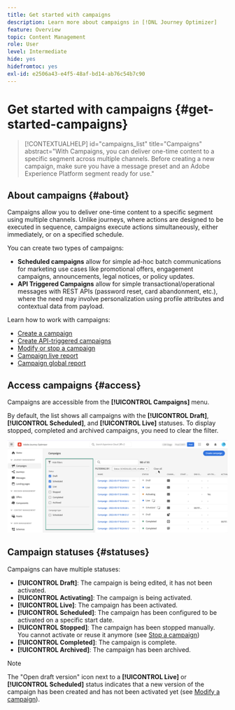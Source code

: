 ```yaml
---
title: Get started with campaigns
description: Learn more about campaigns in [!DNL Journey Optimizer]
feature: Overview
topic: Content Management
role: User
level: Intermediate
hide: yes
hidefromtoc: yes
exl-id: e2506a43-e4f5-48af-bd14-ab76c54b7c90
---
```

# Get started with campaigns {#get-started-campaigns}

>[!CONTEXTUALHELP]
>id="campaigns_list"
>title="Campaigns"
>abstract="With Campaigns, you can deliver one-time content to a specific segment across multiple channels. Before creating a new campaign, make sure you have a message preset and an Adobe Experience Platform segment ready for use."

## About campaigns {#about}

Campaigns allow you to deliver one-time content to a specific segment using multiple channels. Unlike journeys, where actions are designed to be executed in sequence, campaigns execute actions simultaneously, either immediately, or on a specified schedule. 

You can create two types of campaigns:

* **Scheduled campaigns** allow for simple ad-hoc batch communications for marketing use cases like promotional offers, engagement campaigns, announcements, legal notices, or policy updates.
* **API Triggered Campaigns** allow for simple transactional/operational messages with REST APIs (password reset, card abandonment, etc.), where the need may involve personalization using profile attributes and contextual data from payload.

Learn how to work with campaigns:
* [Create a campaign](create-campaign.md)
* [Create API-triggered campaigns](api-triggered-campaigns.md)
* [Modify or stop a campaign](modify-stop-campaign.md)
* [Campaign live report](campaign-live-report.md)
* [Campaign global report](campaign-global-report.md)

## Access campaigns {#access}

Campaigns are accessible from the **[!UICONTROL Campaigns]** menu.

By default, the list shows all campaigns with the **[!UICONTROL Draft]**, **[!UICONTROL Scheduled]**, and **[!UICONTROL Live]** statuses. To display stopped, completed and archived campaigns, you need to clear the filter.

![](assets/create-campaign-list.png)

## Campaign statuses {#statuses}

Campaigns can have multiple statuses:

* **[!UICONTROL Draft]**: The campaign is being edited, it has not been activated.
* **[!UICONTROL Activating]**: The campaign is being activated.
* **[!UICONTROL Live]**: The campaign has been activated.
* **[!UICONTROL Scheduled]**: The campaign has been configured to be activated on a specific start date.
* **[!UICONTROL Stopped]**: The campaign has been stopped manually. You cannot activate or reuse it anymore (see [Stop a campaign](modify-stop-campaign.md#stop))
* **[!UICONTROL Completed]**: The campaign is complete.
* **[!UICONTROL Archived]**: The campaign has been archived.

>[!NOTE]
>
>The "Open draft version" icon next to a **[!UICONTROL Live]** or **[!UICONTROL Scheduled]** status indicates that a new version of the campaign has been created and has not been activated yet (see [Modify a campaign](modify-stop-campaign.md#modify)).
